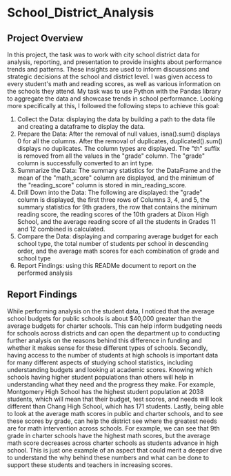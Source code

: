 # School_District_Analysis

## Project Overview 
In this project, the task was to work with city school district data for analysis, reporting, and presentation to provide insights about performance trends and patterns. These insights are used to inform discussions and strategic decisions at the school and district level. I was given access to every student's math and reading scores, as well as various information on the schools they attend. My task was to use Python with the Pandas library to aggregate the data and showcase trends in school performance. Looking more specifically at this, I followed the following steps to achieve this goal:

1. Collect the Data: displaying the data by building a path to the data file and creating a dataframe to display the data.
2. Prepare the Data: After the removal of null values, isna().sum() displays 0 for all the columns. After the removal of duplicates, duplicated().sum() displays no duplicates. The column types are displayed. The "th" suffix is removed from all the values in the "grade" column. The "grade" column is successfully converted to an int type. 
3. Summarize the Data: The summary statistics for the DataFrame and the mean of the "math_score" column are displayed, and the minimum of the "reading_score" column is stored in min_reading_score.
4. Drill Down into the Data: The following are displayed: the "grade" column is displayed, the first three rows of Columns 3, 4, and 5, the summary statistics for 9th graders, the row that contains the minimum reading score, the reading scores of the 10th graders at Dixon High School, and the average reading score of all the students in Grades 11 and 12 combined is calculated. 
5. Compare the Data: displaying and comparing average budget for each school type, the total number of students per school in descending order, and the average math scores for each combination of grade and school type
6. Report Findings: using this READMe document to report on the performed analysis

## Report Findings

While performing analysis on the student data, I noticed that the average school budgets for public schools is about $40,000 greater than the average budgets for charter schools. This can help inform budgeting needs for schools across districts and can open the department up to conducting further analysis on the reasons behind this difference in funding and whether it makes sense for these different types of schools. Secondly, having access to the number of students at high schools is important data for many different aspects of studying school statistics, including understanding budgets and looking at academic scores. Knowing which schools having higher student populations than others will help in understanding what they need and the progress they make. For example, Montgomery High School has the highest student population at 2038 students, which will mean that their budget, test scores, and needs will look different than Chang High School, which has 171 students. Lastly, being able to look at the average math scores in public and charter schools, and to see these scores by grade, can help the district see where the greatest needs are for math intervention across schools. For example, we can see that 9th grade in charter schools have the highest math scores, but the average math score decreases across charter schools as students advance in high school. This is just one example of an aspect that could merit a deeper dive to understand the why behind these numbers and what can be done to support these students and teachers in increasing scores. 
